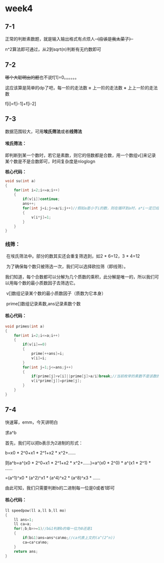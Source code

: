 # **week4**

## **7-1**

正常的判断素数题，就是输入输出格式有点烦人~~（应该是我太菜了）~~

n^2算法即可通过，从2到sqrt(n)判断有无约数即可



## **7-2**

~~哪个大聪明出的题~~也不说f[1]=0。。。。。。

这应该算是简单的dp了吧，每一阶的走法数 **=** 上一阶的走法数 **+** 上上一阶的走法数

f[i]=f[i-1]+f[i-2]



## **7-3**

数据范围较大，可用**埃氏筛法**或者**线筛法**

####  **埃氏筛法：**

​        即判断到某一个数时，若它是素数，则它的倍数都是合数，用一个数组v[]来记录某个数是不是合数即可，时间复杂度是nloglogn

**核心代码：**

```cpp
void su(int a)
{
	for(int i=2;i<=a;i++)
	{
		if(v[i])continue;
		ans++;
		for(int j=i;j<=a/i;j++)//假如a是小于i的数，则在循环到a时，a*i一定已经被筛选过，所以我们只用从i*i开始即可
		{
			v[i*j]=1;
		}
	}
}
```



### **线筛：**

​        在埃氏筛法中。部分的数其实还会重复筛选到，如2 * 6=12，3 * 4=12

​        为了确保每个数只被筛选一次，我们可以选择欧拉筛（即线筛）。

​        我们知道，每个合数都可以分解为几个质数的乘积，此分解是唯一的，所以我们可以用每个数的最小质数因子去筛选它。

​        v[]数组记录某个数的最小质数因子（质数为它本身）

​        prime[]数组记录素数,ans记录素数个数

#### **核心代码：**

```cpp
void primes(int a)
{
	for(int i=2;i<=a;i++)
	{
		if(v[i]==0)
		{
			prime[++ans]=i;
			v[i]=i;
		}
		for(int j=1;j<=ans;j++)
		{
			if(prime[j]>v[i]||prime[j]>a/i)break;//当前枚举的素数不是该数的最小素数因子或者超出范围时结束
			v[i*prime[j]]=prime[j];
		}
    }
}
```



## **7-4**

快速幂，emm，今天讲明白

求a^b

首先，我们可以把b表示为2进制的形式：

b=x0 * 2^0+x1 * 2^1+x2 * x^2+......

则a^b=a^(x0 * 2^0+x1 * 2^1+x2 * x^2+......)=a^(x0 * 2^0) * a^(x1 * 2^1) * ......

=(a^1)^x0 * (a^2)^x1 * (a^4)^x2 * (a^8)^x3 * ......

由此可知，我们只需要判断b的二进制每一位是0或者1即可

#### **核心代码：**

```cpp
ll speedpow(ll a,ll b,ll mo)
{
	ll ans=1;
	ll ca=a;
	for(;b;b>>=1)//b&1判断b的每一位为0还是1
	{
		if(b&1)ans=ans*ca%mo;//ca代表上文的(a^(2^n))
		ca=ca*ca%mo;
	}
	return ans;
}
```

